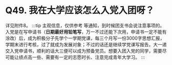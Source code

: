 # Q49. 我在大学应该怎么入党入团呀？
详见附件8。
:::tip 主观信息，仅供参考
等通知，到时候团支书会说注意事项的。入党是在写申请书（**日期最好用铅笔写**，万一不过还能下次用，申请书一定不能有涂改）后，成为积极分子先学个一学期党课，每三个月写一份3000字思想汇报，学期末进行考核，过了就成为发展对象；不过的话还是继续学党课写报告。大一递交入党申请书，顺利的话大三便可以成为预备党员。想要入团入党的同学，需要尽可能让绩点高一些、需要有一定的志愿时长、注意完成青年大学习。
:::